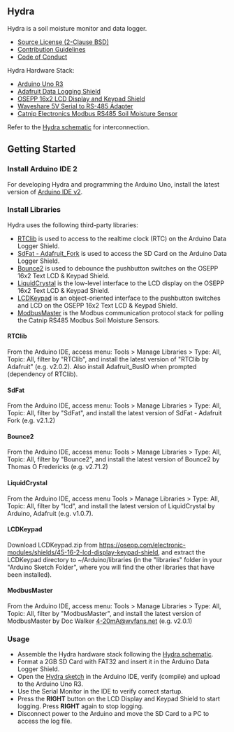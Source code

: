 ## **Hydra**

Hydra is a soil moisture monitor and data logger.

* [Source License (2-Clause BSD)](doc/LICENSE.md)
* [Contribution Guidelines](doc/CONTRIBUTING.md)
* [Code of Conduct](doc/CODE_OF_CONDUCT.md)

Hydra Hardware Stack:

  * [Arduino Uno R3](https://store.arduino.cc/products/arduino-uno-rev3)
  * [Adafruit Data Logging Shield](https://www.adafruit.com/product/1141)
  * [OSEPP 16x2 LCD Display and Keypad Shield](https://osepp.com/electronic-modules/shields/45-16-2-lcd-display-keypad-shield)
  * [Waveshare 5V Serial to RS-485 Adapter](https://www.waveshare.com/rs485-board-5v.htm)
  * [Catnip Electronics Modbus RS485 Soil Moisture Sensor](https://www.tindie.com/products/miceuz/modbus-rs485-soil-moisture-sensor-2/)

Refer to the [Hydra schematic](doc/Hydra-SCHEMATIC.pdf) for interconnection.


## Getting Started

### Install Arduino IDE 2

For developing Hydra and programming the Arduino Uno, install the latest version of [Arduino IDE v2](https://wiki-content.arduino.cc/en/software).

### Install Libraries

Hydra uses the following third-party libraries:

* [RTClib](https://github.com/adafruit/RTClib) is used to access to the realtime clock (RTC) on the Arduino Data Logger Shield.
* [SdFat - Adafruit_Fork](https://www.arduino.cc/reference/en/libraries/sdfat) is used to access the SD Card on the Arduino Data Logger Shield.
* [Bounce2](https://www.arduino.cc/reference/en/libraries/bounce2) is used to debounce the pushbutton switches on the OSEPP 16x2 Text LCD & Keypad Shield.
* [LiquidCrystal](https://www.arduino.cc/reference/en/libraries/liquidcrystal) is the low-level interface to the LCD display on the OSEPP 16x2 Text LCD & Keypad Shield.
* [LCDKeypad](https://osepp.com/electronic-modules/shields/45-16-2-lcd-display-keypad-shield) is an object-oriented interface to the pushbutton switches and LCD on the OSEPP 16x2 Text LCD & Keypad Shield.
* [ModbusMaster](https://www.arduino.cc/reference/en/libraries/modbusmaster) is the Modbus communication protocol stack for polling the Catnip RS485 Modbus Soil Moisture Sensors.

#### RTClib

From the Arduino IDE, access menu: Tools > Manage Libraries > Type: All, Topic: All, filter by "RTClib", and install the latest version of "RTClib by Adafruit" (e.g. v2.0.2). Also install Adafruit_BusIO when prompted (dependency of RTClib).

#### SdFat

From the Arduino IDE, access menu: Tools > Manage Libraries > Type: All, Topic: All, filter by "SdFat", and install the latest version of SdFat - Adafruit Fork (e.g. v2.1.2)

#### Bounce2

From the Arduino IDE, access menu: Tools > Manage Libraries > Type: All, Topic: All, filter by "Bounce2", and install the latest version of Bounce2 by Thomas O Fredericks (e.g. v2.71.2)

#### LiquidCrystal

From the Arduino IDE, access menu Tools > Manage Libraries > Type: All, Topic: All, filter by "lcd", and install the latest version of LiquidCrystal by Arduino, Adafruit (e.g. v1.0.7).

#### LCDKeypad

Download LCDKeypad.zip from <https://osepp.com/electronic-modules/shields/45-16-2-lcd-display-keypad-shield>, and extract the LCDKeypad directory to \~/Arduino/libraries (in the "libraries" folder in your "Arduino Sketch Folder", where you will find the other libraries that have been installed).

#### ModbusMaster

From the Arduino IDE, access menu: Tools > Manage Libraries > Type: All, Topic: All, filter by "ModbusMaster", and install the latest version of ModbusMaster by Doc Walker 4-20mA@wvfans.net (e.g. v2.0.1)


### Usage

* Assemble the Hydra hardware stack following the [Hydra schematic](doc/Hydra-SCHEMATIC.pdf).
* Format a 2GB SD Card with FAT32 and insert it in the Arduino Data Logger Shield.
* Open the [Hydra sketch](hydra.ini) in the Arduino IDE, verify (compile) and upload to the Arduino Uno R3.
* Use the Serial Monitor in the IDE to verify correct startup.
* Press the **RIGHT** button on the LCD Display and Keypad Shield to start logging. Press **RIGHT** again to stop logging.
* Disconnect power to the Arduino and move the SD Card to a PC to access the log file.

